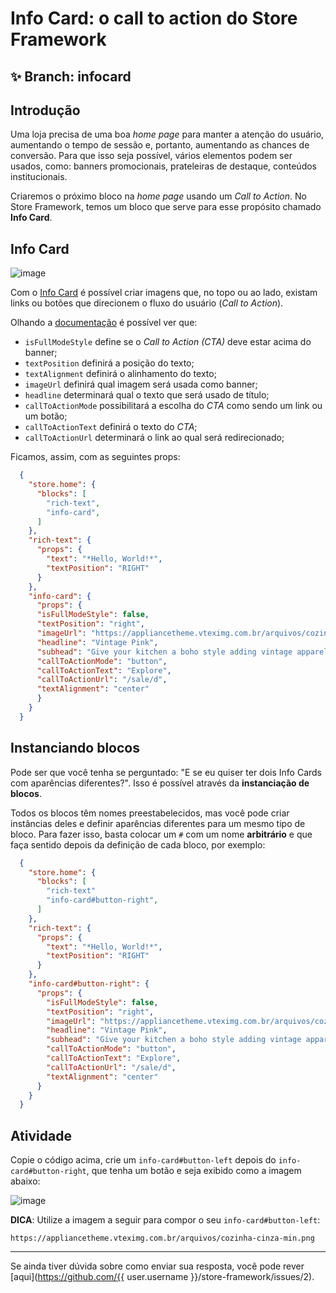 # Info Card: o call to action do Store Framework

## :sparkles: **Branch:** infocard

## Introdução

Uma loja precisa de uma boa *home page* para manter a atenção do usuário, aumentando o tempo de sessão e, portanto, aumentando as chances de conversão. Para que isso seja possível, vários elementos podem ser usados, como: banners promocionais, prateleiras de destaque, conteúdos institucionais.

Criaremos o próximo bloco na *home page* usando um *Call to Action*. No Store Framework, temos um bloco que serve para esse propósito chamado **Info Card**.

## Info Card

![image](https://user-images.githubusercontent.com/18701182/68480411-7b085800-0213-11ea-9426-31dcb0d0aa7d.png)

Com o [Info Card](https://vtex.io/docs/app/vtex.store-components/Info-Card#blocks-api) é possível criar imagens que, no topo ou ao lado, existam links ou botões que direcionem o fluxo do usuário (*Call to Action*).

Olhando a [documentação](https://vtex.io/docs/app/vtex.store-components/info-card#blocks-api) é possível ver que:

- `isFullModeStyle` define se o *Call to Action (CTA)* deve estar acima do banner;
- `textPosition` definirá a posição do texto;
- `textAlignment` definirá o alinhamento do texto;
- `imageUrl` definirá qual imagem será usada como banner;
- `headline` determinará qual o texto que será usado de título;
- `callToActionMode` possibilitará a escolha do *CTA* como sendo um link ou um botão;
- `callToActionText` definirá o texto do *CTA*;
- `callToActionUrl` determinará o link ao qual será redirecionado;

Ficamos, assim, com as seguintes props:

```json
  {
    "store.home": {
      "blocks": [
        "rich-text",
        "info-card",
      ]
    },
    "rich-text": {
      "props": {
        "text": "*Hello, World!*",
        "textPosition": "RIGHT"
      }
    },
    "info-card": {
      "props": {
      "isFullModeStyle": false,
      "textPosition": "right",
      "imageUrl": "https://appliancetheme.vteximg.com.br/arquivos/cozinha-rosa-min.png",
      "headline": "Vintage Pink",
      "subhead": "Give your kitchen a boho style adding vintage apparels.<br>Available until January 2020.",
      "callToActionMode": "button",
      "callToActionText": "Explore",
      "callToActionUrl": "/sale/d",
      "textAlignment": "center"
      }
    }
  }
```

## Instanciando blocos

Pode ser que você tenha se perguntado: "E se eu quiser ter dois Info Cards com aparências diferentes?". Isso é possível através da **instanciação de blocos**.

Todos os blocos têm nomes preestabelecidos, mas você pode criar instâncias deles e definir aparências diferentes para um mesmo tipo de bloco. Para fazer isso, basta colocar um `#` com um nome **arbitrário** e que faça sentido depois da definição de cada bloco, por exemplo:

```json
  {
    "store.home": {
      "blocks": [
        "rich-text"
        "info-card#button-right",
      ]
    },
    "rich-text": {
      "props": {
        "text": "*Hello, World!*",
        "textPosition": "RIGHT"
      }
    },
    "info-card#button-right": {
      "props": {
        "isFullModeStyle": false,
        "textPosition": "right",
        "imageUrl": "https://appliancetheme.vteximg.com.br/arquivos/cozinha-rosa-min.png",
        "headline": "Vintage Pink",
        "subhead": "Give your kitchen a boho style adding vintage apparels.<br>Available until January 2020.",
        "callToActionMode": "button",
        "callToActionText": "Explore",
        "callToActionUrl": "/sale/d",
        "textAlignment": "center"
      }
    }
  }
```

## Atividade

Copie o código acima, crie um `info-card#button-left` depois do `info-card#button-right`, que tenha um botão e seja exibido como a imagem abaixo:

![image](https://appliancetheme.vteximg.com.br/arquivos/info-card-activity.png)

**DICA**: Utilize a imagem a seguir para compor o seu `info-card#button-left`: 

`https://appliancetheme.vteximg.com.br/arquivos/cozinha-cinza-min.png`

----

Se ainda tiver dúvida sobre como enviar sua resposta, você pode rever [aqui](https://github.com/{{ user.username }}/store-framework/issues/2).